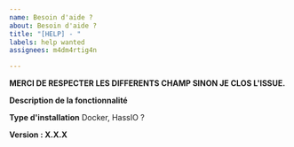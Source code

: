 ```yaml
---
name: Besoin d'aide ?
about: Besoin d'aide ?
title: "[HELP] - "
labels: help wanted
assignees: m4dm4rtig4n

---
```


**MERCI DE RESPECTER LES DIFFERENTS CHAMP SINON JE CLOS L'ISSUE.**

**Description de la fonctionnalité**

**Type d'installation**
Docker, HassIO ?

**Version : X.X.X**
